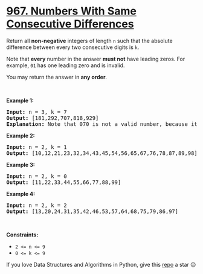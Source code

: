 # [967. Numbers With Same Consecutive Differences][title]

<p>Return all <strong>non-negative</strong> integers of length <code>n</code> such that the absolute difference between every two consecutive digits is <code>k</code>.</p>
<p>Note that <strong>every</strong> number in the answer <strong>must not</strong> have leading zeros. For example, <code>01</code> has one leading zero and is invalid.</p>
<p>You may return the answer in <strong>any order</strong>.</p>
<p> </p>
<p><strong>Example 1:</strong></p>
<pre><strong>Input:</strong> n = 3, k = 7
<strong>Output:</strong> [181,292,707,818,929]
<strong>Explanation:</strong> Note that 070 is not a valid number, because it has leading zeroes.
</pre>
<p><strong>Example 2:</strong></p>
<pre><strong>Input:</strong> n = 2, k = 1
<strong>Output:</strong> [10,12,21,23,32,34,43,45,54,56,65,67,76,78,87,89,98]
</pre>
<p><strong>Example 3:</strong></p>
<pre><strong>Input:</strong> n = 2, k = 0
<strong>Output:</strong> [11,22,33,44,55,66,77,88,99]
</pre>
<p><strong>Example 4:</strong></p>
<pre><strong>Input:</strong> n = 2, k = 2
<strong>Output:</strong> [13,20,24,31,35,42,46,53,57,64,68,75,79,86,97]
</pre>
<p> </p>
<p><strong>Constraints:</strong></p>
<ul>
<li><code>2 &lt;= n &lt;= 9</code></li>
<li><code>0 &lt;= k &lt;= 9</code></li>
</ul>


If you love Data Structures and Algorithms in Python, give this [repo][me] a star :wink:

[title]: https://leetcode.com/problems/numbers-with-same-consecutive-differences
[me]: https://github.com/bumblebee211196/awesome-python-leetcode